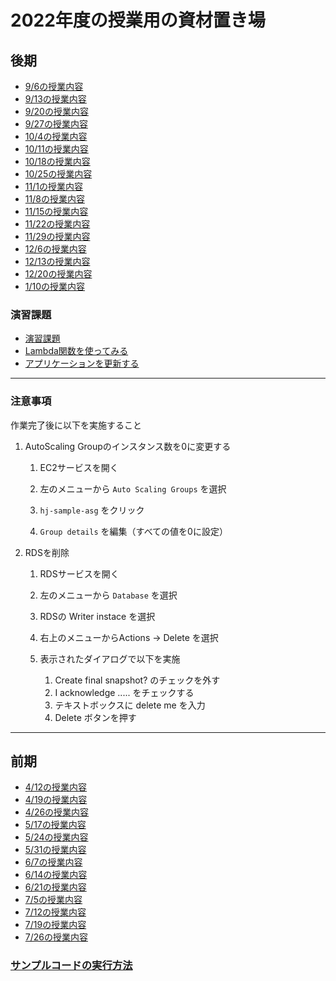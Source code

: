 # 2022年度の授業用の資材置き場
## 後期
* [9/6の授業内容](./0906/README.md)
* [9/13の授業内容](./0913/README.md)
* [9/20の授業内容](./0920/README.md)
* [9/27の授業内容](./0927/README.md)
* [10/4の授業内容](./1004/README.md)
* [10/11の授業内容](./1011/README.md)
* [10/18の授業内容](./1018/README.md)
* [10/25の授業内容](./1025/README.md)
* [11/1の授業内容](./1101/README.md)
* [11/8の授業内容](./1108/README.md)
* [11/15の授業内容](./1115/README.md)
* [11/22の授業内容](./1122/README.md)
* [11/29の授業内容](./1129/README.md)
* [12/6の授業内容](./1206/README.md)
* [12/13の授業内容](./1213/README.md)
* [12/20の授業内容](./1220/README.md)
* [1/10の授業内容](./0110/README.md)

### 演習課題
* [演習課題](./演習課題（後期）/README.md)
* [Lambda関数を使ってみる](./Lambda関数を使ってみる/README.md)
* [アプリケーションを更新する](./アプリケーションを更新する/README.md)

---
### __注意事項__
作業完了後に以下を実施すること
1. AutoScaling Groupのインスタンス数を0に変更する
    1. EC2サービスを開く

    2. 左のメニューから `Auto Scaling Groups` を選択

    3. `hj-sample-asg` をクリック

    4. `Group details` を編集（すべての値を0に設定）

2. RDSを削除
    1. RDSサービスを開く

    2. 左のメニューから `Database` を選択

    3. RDSの Writer instace を選択

    4. 右上のメニューからActions -> Delete を選択

    5. 表示されたダイアログで以下を実施

        1. Create final snapshot? のチェックを外す
        2. I acknowledge ..... をチェックする
        3. テキストボックスに delete me を入力
        4. Delete ボタンを押す
---
## 前期
* [4/12の授業内容](./0412/README.md)
* [4/19の授業内容](./0419/README.md)
* [4/26の授業内容](./0426/README.md)
* [5/17の授業内容](./0517/README.md)
* [5/24の授業内容](./0524/README.md)
* [5/31の授業内容](./0531/README.md)
* [6/7の授業内容](./0607/README.md)
* [6/14の授業内容](./0614/README.md)
* [6/21の授業内容](./0621/README.md)
* [7/5の授業内容](./0705/README.md)
* [7/12の授業内容](./0712/README.md)
* [7/19の授業内容](./0719/README.md)
* [7/26の授業内容](./0726/README.md)

### [サンプルコードの実行方法](./HowToBuildSampleCode.md)
